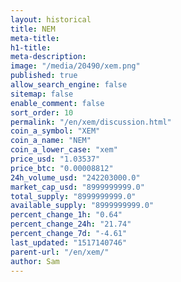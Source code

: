 ```yaml
---
layout: historical
title: NEM
meta-title: 
h1-title: 
meta-description: 
image: "/media/20490/xem.png"
published: true
allow_search_engine: false
sitemap: false
enable_comment: false
sort_order: 10
permalink: "/en/xem/discussion.html"
coin_a_symbol: "XEM"
coin_a_name: "NEM"
coin_a_lower_case: "xem"
price_usd: "1.03537"
price_btc: "0.00008812"
24h_volume_usd: "242203000.0"
market_cap_usd: "8999999999.0"
total_supply: "8999999999.0"
available_supply: "8999999999.0"
percent_change_1h: "0.64"
percent_change_24h: "21.74"
percent_change_7d: "-4.61"
last_updated: "1517140746"
parent-url: "/en/xem/"
author: Sam
---
```


